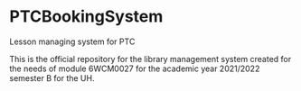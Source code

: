 # PTCBookingSystem
Lesson managing system for PTC

This is the official repository for the library management system created for the needs of
module 6WCM0027 for the academic year 2021/2022 semester B for the UH.
